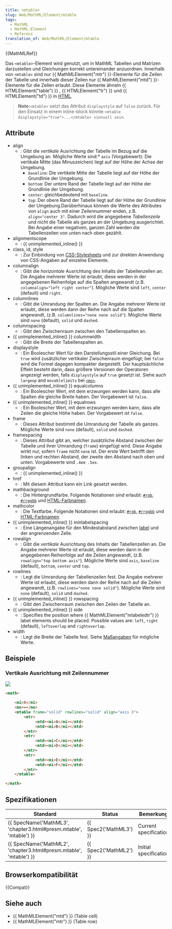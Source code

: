 ```yaml
---
title: <mtable>
slug: Web/MathML/Element/mtable
tags:
  - MathML
  - MathML:Element
  - Referenz
translation_of: Web/MathML/Element/mtable
---
```

{{MathMLRef}}

Das `<mtable>`-Element wird genutzt, um in MathML Tabellen und Matrizen darzustellen und Gleichungen korrekt untereinander anzuordnen. Innerhalb von `<mtable>` sind nur {{ MathMLElement("mtr") }}-Elemente für die Zeilen der Tabelle und innerhalb dieser Zeilen nur {{ MathMLElement("mtd") }}-Elemente für die Zellen erlaubt. Diese Elemente ähneln {{ HTMLElement("table") }} , {{ HTMLElement("tr") }} und {{ HTMLElement("td") }} in [HTML](/de/docs/HTML).

> **Note:**`<mtable>` setzt das Attribut `displaystyle` auf `false` zurück. Für den Einsatz in einem inline-block könnte `<mtable displaystyle="true">...</mtable> sinnvoll sein`.

## Attribute

- align
  - : Gibt die _vertikale_ Ausrichtung der Tabelle im Bezug auf die Umgebung an.
    Mögliche Werte sind:\* `axis` (Vorgabewert): Die vertikale Mitte (das Minuszeichen) liegt auf der Höhe der Achse der Umgebung.
    - `baseline`: Die vertikele Mitte der Tabelle liegt auf der Höhe der Grundlinie der Umgebung.
    - `bottom`: Der untere Rand der Tabelle liegt auf der Höhe der Grundlinie der Umgebung.
    - `center`: gleichbedeutend mit `baseline`.
    - `top`: Der obere Rand der Tabelle liegt auf der Höhe der Grundlinie der Umgebung.Darüberhinaus können die Werte des Attributes von `align` auch mit einer Zeilennummer enden, z.B. `align="center 3"`. Dadurch wird die angegebene _Tabellenzeile_ und nicht die Tabelle als ganzes an der Umgebung ausgerichtet. Bei Angabe einer negativen, ganzen Zahl werden die Tabellenzeilen von unten nach oben gezählt.
- alignmentscope
  - : {{ unimplemented_inline() }}
- class, id, style
  - : Zur Einbindung von [CSS-Stylesheets](/de/docs/Web/CSS) und zur direkten Anwendung von CSS-Angaben auf einzelne Elemente.
- columnalign
  - : Gibt die _horizontale_ Ausrichtung des Inhalts der Tabellenzellen an. Die Angabe mehrerer Werte ist erlaubt, diese werden in der angegebenen Reihenfolge auf die Spalten angewandt (z.B. `columnalign="left right center"`). Mögliche Werte sind `left`, `center` (default) und `right`.
- columnlines
  - : Gibt die Umrandung der Spalten an. Die Angabe mehrerer Werte ist erlaubt, diese werden dann der Reihe nach auf die Spalten angewandt, (z.B. `columnlines="none none solid"`). Mögliche Werte sind `none` (default), `solid` und `dashed`.
- columnspacing
  - : Gibt den Zwischenraum zwischen den Tabellenspalten an.
- {{ unimplemented_inline() }} columnwidth
  - : Gibt die Breite der Tabellenspalten an.
- displaystyle
  - : Ein Boolescher Wert für den Darstellungsstil einer Gleichung. Bei `true` wird zusätzlicher vertikaler Zwischenraum eingefügt; bei `false` wird die Formel dagegen kompakter dargestellt. Der hauptsächliche Effekt besteht darin, dass größere Versionen der Operatoren angezeigt werden, falls `displaystyle` auf `true` gesetzt ist. Siehe auch `largeop` and `movablelimits` bei [`<mo>`](https://developer.mozilla.org/de/docs/Web/MathML/Element/mo "<mo>").
- {{ unimplemented_inline() }} equalcolumns
  - : Ein Boolescher Wert, mit dem erzwungen werden kann, dass alle Spalten die gleiche Breite haben. Der Vorgabewert ist `false`.
- {{ unimplemented_inline() }} equalrows
  - : Ein Boolescher Wert, mit dem erzwungen werden kann, dass alle Zeilen die gleiche Höhe haben. Der Vorgabewert ist `false`.
- frame
  - : Dieses Attribut bestimmt die Umrandung der Tabelle als ganzes. Mögliche Werte sind `none` (default), `solid` und `dashed`.
- framespacing
  - : Dieses Attribut gibt an, welcher zusätzliche Abstand zwischen der Tabelle und ihrer Umrandung (`frame`) eingefügt wird. Diese Angabe wirkt nur, sofern `frame` nicht `none` ist. Der erste Wert betrifft den linken und rechten Abstand, der zweite den Abstand nach oben und unten. Vorgabewerte sind `.4em .5ex`.
- groupalign
  - : {{ unimplemented_inline() }}
- href
  - : Mit diesem Attribut kann ein Link gesetzt werden.
- mathbackground
  - : Die Hintergrundfarbe. Folgende Notationen sind erlaubt: [`#rgb`](https://developer.mozilla.org/de/docs/Web/CSS/Farben#rgb%28%29), [`#rrggbb`](https://developer.mozilla.org/de/docs/Web/CSS/Farben#rgb%28%29) und [HTML-Farbnamen](/de/docs/Web/CSS/Farben#Werte).
- mathcolor
  - : Die Textfarbe. Folgende Notationen sind erlaubt: [`#rgb`](https://developer.mozilla.org/de/docs/Web/CSS/Farben#rgb%28%29), [`#rrggbb`](https://developer.mozilla.org/de/docs/Web/CSS/Farben#rgb%28%29) und [HTML-Farbnamen](/de/docs/Web/CSS/Farben#Werte).
- {{ unimplemented_inline() }} minlabelspacing
  - : Eine Längenangabe für den Mindestabstand zwischen [label](/de/docs/MathML/Element/mlabeledtr) und der angrenzenden Zelle.
- rowalign
  - : Gibt die _vertikale_ Ausrichtung des Inhalts der Tabellenzellen an. Die Angabe mehrerer Werte ist erlaubt, diese werden dann in der angegebenen Reihenfolge auf die Zeilen angewandt, (z.B. `rowalign="top bottom axis"`). Mögliche Werte sind `axis`, `baseline` (default), `bottom`, `center` und `top`.
- rowlines
  - : Legt die Umrandung der Tabellenzeilen fest. Die Angabe mehrerer Werte ist erlaubt, diese werden dann der Reihe nach auf die Zeilen angewandt, (z.B. `rowlines="none none solid"`). Mögliche Werte sind `none` (default), `solid` und `dashed`.
- {{ unimplemented_inline() }} rowspacing
  - : Gibt den Zwischenraum zwischen den Zeilen der Tabelle an.
- {{ unimplemented_inline() }} side
  - : Specifies the position where {{ MathMLElement("mlabeledtr") }} label elements should be placed. Possible values are: `left`, `right` (default), `leftoverlap` and `rightoverlap`.
- width
  - : Legt die Breite der Tabelle fest. Siehe [Maßangaben](/de/docs/Web/MathML/Attribute/Werte) für mögliche Werte.

## Beispiele

### Vertikale Ausrichtung mit Zeilennummer

![](/files/3295/mtable-1.png)

```html
<math>

    <mi>X</mi>
    <mo>=</mo>
    <mtable frame="solid" rowlines="solid" align="axis 3">
        <mtr>
             <mtd><mi>A</mi></mtd>
             <mtd><mi>B</mi></mtd>
        </mtr>
        <mtr>
             <mtd><mi>C</mi></mtd>
             <mtd><mi>D</mi></mtd>
        </mtr>
        <mtr>
             <mtd><mi>E</mi></mtd>
             <mtd><mi>F</mi></mtd>
        </mtr>
    </mtable>

</math>
```

## Spezifikationen

| Standard                                                                                 | Status                       | Bemerkung             |
| ---------------------------------------------------------------------------------------- | ---------------------------- | --------------------- |
| {{ SpecName('MathML3', 'chapter3.html#presm.mtable', 'mtable') }} | {{ Spec2('MathML3') }} | Current specification |
| {{ SpecName('MathML2', 'chapter3.html#presm.mtable', 'mtable') }} | {{ Spec2('MathML2') }} | Initial specification |

## Browserkompatibilität

{{Compat}}

## Siehe auch

- {{ MathMLElement("mtd") }} (Table cell)
- {{ MathMLElement("mtr") }} (Table row)
